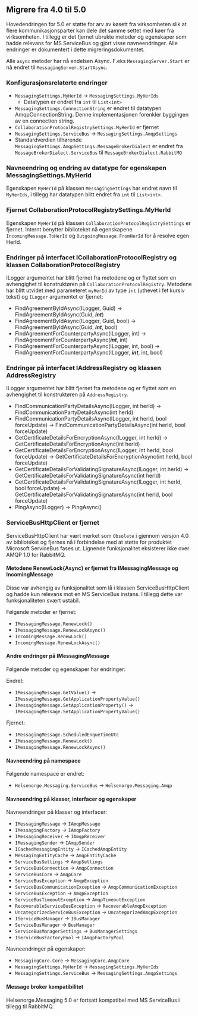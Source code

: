 ## Migrere fra 4.0 til 5.0

Hovedendringen for 5.0 er støtte for arv av køsett fra virksomheten slik at flere kommunikasjonsparter kan dele det samme settet med køer fra virksomheten.
I tillegg er det fjernet ubrukte metoder og egenskaper som hadde relevans for MS ServiceBus og gjort visse navneendringer. Alle endringer er
dokumentert i dette migreringsdokumentet.

Alle `async` metoder har nå endelsen Async. F.eks `MessagingServer.Start` er nå endret til `MessagingServer.StartAsync`.

### Konfigurasjonsrelaterte endringer

- `MessagingSettings.MyHerId` &rarr; `MessagingSettings.MyHerIds`
  - Datatypen er endret fra `int` til `List<int>`
- `MessagingSettings.ConnectionString` er endret til datatypen AmqpConnectionString. Denne implementasjonen forenkler byggingen av en connection string.
- `CollaborationProtocolRegistrySettings.MyHerId` er fjernet
- `MessagingSettings.ServiceBus` &rarr; `MessagingSettings.AmqpSettings`
- Standardverdien tilhørende `MessagingSettings.AmqpSettings.MessageBrokerDialect` er endret fra `MessageBrokerDialect.ServiceBus`
  til `MessageBrokerDialect.RabbitMQ`

### Navneendring og endring av datatype for egenskapen MessagingSettings.MyHerId

Egenskapen `MyHerId` på klassen `MessagingSettings` har endret navn til `MyHerIds`, i tillegg har datatypen blitt endret fra
`int` til `List<int>`.

### Fjernet CollaborationProtocolRegistrySettings.MyHerId

Egenskapen `MyHerId` på klassen `CollaborationProtocolRegistrySettings` er fjernet. Internt benytter biblioteket nå egenskapene
`IncomingMessage.ToHerId` og `OutgoingMessage.FromHerId` for å resolve egen HerId. 

### Endringer på interfacet ICollaborationProtocolRegistry og klassen CollaborationProtocolRegistry

ILogger argumentet har blitt fjernet fra metodene og er flyttet som en avhengighet til konstruktøren på `CollaborationProtocolRegistry`. 
Metodene har blitt utvidet med parameteret `myHerId` av type `int` (uthevet i fet kursiv tekst) og `ILogger` argumentet er fjernet:

- FindAgreementByIdAsync(ILogger, Guid) &rarr; FindAgreementByIdAsync(Guid, **_int_**)
- FindAgreementByIdAsync(ILogger, Guid, bool) &rarr; FindAgreementByIdAsync(Guid, **_int_**, bool)
- FindAgreementForCounterpartyAsync(ILogger, int) &rarr; FindAgreementForCounterpartyAsync(**_int_**, int)
- FindAgreementForCounterpartyAsync(ILogger, int, bool) &rarr; FindAgreementForCounterpartyAsync(ILogger, **_int_**, int, bool)

### Endringer på interfacet IAddressRegistry og klassen AddressRegistry

ILogger argumentet har blitt fjernet fra metodene og er flyttet som en avhengighet til konstruktøren på `AddressRegistry`.

- FindCommunicationPartyDetailsAsync(ILogger, int herId) &rarr; FindCommunicationPartyDetailsAsync(int herId)
- FindCommunicationPartyDetailsAsync(ILogger, int herId, bool forceUpdate) &rarr; FindCommunicationPartyDetailsAsync(int herId, bool forceUpdate)
- GetCertificateDetailsForEncryptionAsync(ILogger, int herId) &rarr; GetCertificateDetailsForEncryptionAsync(int herId)
- GetCertificateDetailsForEncryptionAsync(ILogger, int herId, bool forceUpdate) &rarr; GetCertificateDetailsForEncryptionAsync(int herId, bool forceUpdate)
- GetCertificateDetailsForValidatingSignatureAsync(ILogger, int herId) &rarr; GetCertificateDetailsForValidatingSignatureAsync(int herId)
- GetCertificateDetailsForValidatingSignatureAsync(ILogger, int herId, bool forceUpdate) &rarr; GetCertificateDetailsForValidatingSignatureAsync(int herId, bool forceUpdate)
- PingAsync(ILogger) &rarr; PingAsync()

### ServiceBusHttpClient er fjernet

ServiceBusHttpClient har vært merket som `Obsolete` i gjennom versjon 4.0 av biblioteket og fjernes nå i forbindelse med at støtte
for produktet Microsoft ServiceBus fases ut. Lignende funksjonalitet eksisterer ikke over AMQP 1.0 for RabbitMQ. 

#### Metodene RenewLock{Async} er fjernet fra IMessagingMessage og IncomingMessage

Disse var avhengig av funksjonalitet som lå i klassen ServiceBusHttpClient og hadde kun relevans mot en MS ServiceBus instans.
I tillegg dette var funksjonaliteten svært ustabil.

Følgende metoder er fjernet:

- `IMessagingMessage.RenewLock()`
- `IMessagingMessage.RenewLockAsync()`
- `IncomingMessage.RenewLock()`
- `IncomingMessage.RenewLockAsync()`

#### Andre endringer på IMessagingMessage

Følgende metoder og egenskaper har endringer:

Endret:
- `IMessagingMessage.GetValue()` &rarr; `IMessagingMessage.GetApplicationPropertyValue()`
- `IMessagingMessage.SetApplicationProperty()` &rarr; `IMessagingMessage.SetApplicationPropertyValue()`

Fjernet:
- `IMessagingMessage.ScheduledEnqueTimeUtc`
- `IMessagingMessage.RenewLock()`
- `IMessagingMessage.RenewLockAsync()`

#### Navneendring på namespace 

Følgende namespace er endret:

- `Helsenorge.Messaging.ServiceBus` &rarr; `Helsenorge.Messaging.Amqp` 

#### Navneendring på klasser, interfacer og egenskaper

Navneendringer på klasser og interfacer:
- `IMessagingMessage` &rarr; `IAmqpMessage`
- `IMessagingFactory` &rarr; `IAmqpFactory`
- `IMessagingReceiver` &rarr; `IAmqpReceiver`
- `IMessagingSender` &rarr; `IAmqpSender`
- `ICachedMessagingEntity` &rarr; `ICachedAmqpEntity`
- `MessagingEntityCache` &rarr; `AmqpEntityCache`
- `ServiceBusSettings` &rarr; `AmqpSettings`
- `ServiceBusConnection` &rarr; `AmqpConnection`
- `ServiceBusCore` &rarr; `AmqpCore`
- `ServiceBusException` &rarr; `AmqpException`
- `ServiceBusCommunicationException` &rarr; `AmqpCommunicationException`
- `ServiceBusException` &rarr; `AmqpException`
- `ServiceBusTimeoutException` &rarr; `AmqpTimeoutException`
- `RecoverableServiceBusException` &rarr; `RecoverableAmqpException`
- `UncategorizedServiceBusException` &rarr; `UncategorizedAmqpException`
- `IServiceBusManager` &rarr; `IBusManager`
- `ServiceBusManager` &rarr; `BusManager`
- `ServiceBusManagerSettings` &rarr; `BusManagerSettings`
- `IServiceBusFactoryPool` &rarr; `IAmqpFactoryPool`

Navneendringer på egenskaper:
- `MessagingCore.Core` &rarr; `MessagingCore.AmqpCore`
- `MessagingSettings.MyHerId` &rarr; `MessagingSettings.MyHerIds`
- `MessagingSettings.ServiceBus` &rarr; `MessagingSettings.AmqpSettings`


#### Message broker kompatibilitet

Helsenorge.Messaging 5.0 er fortsatt kompatibel med MS ServiceBus i tillegg til RabbitMQ.

